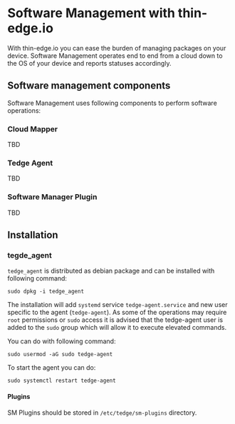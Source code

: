 # Software Management with thin-edge.io

With thin-edge.io you can ease the burden of managing packages on your device.
Software Management operates end to end from a cloud down to the OS of your device and reports statuses accordingly.

## Software management components

Software Management uses following components to perform software operations:

### Cloud Mapper

TBD

### Tedge Agent

TBD

### Software Manager Plugin

TBD

## Installation

### tegde_agent

`tedge_agent` is distributed as debian package and can be installed with following command:

```shell
sudo dpkg -i tedge_agent
```

The installation will add `systemd` service `tedge-agent.service` and new user specific to the agent (`tedge-agent`).
As some of the operations may require `root` permissions or `sudo` access it is advised that the tedge-agent user is added to the `sudo` group which will allow it to execute elevated commands.

You can do with following command:

```shell
sudo usermod -aG sudo tedge-agent
```

To start the agent you can do:

```shell
sudo systemctl restart tedge-agent
```

#### Plugins

SM Plugins should be stored in `/etc/tedge/sm-plugins` directory.
